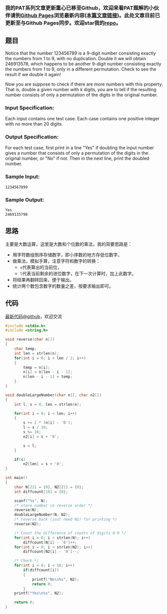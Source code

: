 ### 我的PAT系列文章更新重心已移至Github，欢迎来看PAT题解的小伙伴请到[Github Pages](https://oliverlew.github.io/PAT)浏览最新内容([本篇文章链接](https://oliverlew.github.io/PAT/Advanced/1023.html))。此处文章目前已更新至与Github Pages同步。欢迎star我的[repo](https://github.com/OliverLew/PAT)。

## 题目

Notice that the number 123456789 is a 9-digit number consisting exactly the
numbers from 1 to 9, with no duplication. Double it we will obtain 246913578,
which happens to be another 9-digit number consisting exactly the numbers from
1 to 9, only in a different permutation. Check to see the result if we double
it again!

Now you are suppose to check if there are more numbers with this property.
That is, double a given number with $k$ digits, you are to tell if the
resulting number consists of only a permutation of the digits in the original
number.

### Input Specification:

Each input contains one test case. Each case contains one positive integer
with no more than 20 digits.

### Output Specification:

For each test case, first print in a line "Yes" if doubling the input number
gives a number that consists of only a permutation of the digits in the
original number, or "No" if not. Then in the next line, print the doubled
number.

### Sample Input:

    
    
    1234567899
    

### Sample Output:

    
    
    Yes
    2469135798
    



## 思路


主要是大数运算，这里是大数和个位数的乘法，我的简要思路是：

- 用字符数组倒序存储数字，即小序数的地方存低位数字。
- 做乘法，模拟手算，注意字符和数字的转换：
  - `s`代表算出的当前位，
  - `l`代表当前剩余的进位数字，在下一次计算时，加上此数字。
- 将结果再翻转回来，便于输出。
- 统计两个数包含数字的数量之差，按要求输出即可。

## 代码

[最新代码@github](https://github.com/OliverLew/PAT/blob/master/PATAdvanced/1023.c)，欢迎交流
```c
#include <stdio.h>
#include <string.h>

void reverse(char n[])
{
    char temp;
    int len = strlen(n);
    for(int i = 0; i < len / 2; i++)
    {
        temp = n[i];
        n[i] = n[len - i - 1];
        n[len - i - 1] = temp;
    }
}

void doubleLargeNumber(char n[], char n2[])
{
    int l, s = 0, len = strlen(n);

    for(int i = 0; i < len; i++)
    {
        s += 2 * (n[i] - '0');
        l = s / 10;
        s %= 10;
        n2[i] = s + '0';

        s = l;
    }

    if(s)
        n2[len] = s + '0';
}

int main()
{
    char N[22] = {0}, N2[22] = {0};
    int diffcount[10] = {0};

    scanf("%s", N);
    /* store number in reverse order */
    reverse(N);
    doubleLargeNumber(N, N2);
    /* reverse back (just need N2) for printing */
    reverse(N2);

    /* Count the difference of counts of digits 0-9 */
    for(int i = 0; i < strlen(N); i++)
        diffcount[N[i] - '0']++;
    for(int i = 0; i < strlen(N2); i++)
        diffcount[N2[i] - '0']--;

    /* Check */
    for(int i = 0; i < 10; i++)
        if(diffcount[i])
        {
            printf("No\n%s", N2);
            return 0;
        }
    printf("Yes\n%s", N2);

    return 0;
}
```